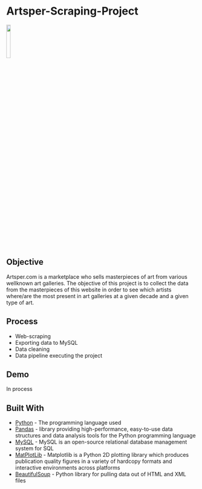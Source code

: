 # Artsper-Scraping-Project

<img src="https://resize-elle.ladmedia.fr/r/625,,forcex/crop/625,804,center-middle,forcex,ffffff/img/var/plain_site/storage/images/deco/news-tendances2/sites-blogs/l-art-se-democratise-avec-artsper-com-3179926/69319333-1-fre-FR/L-art-se-democratise-avec-Artsper.com.jpg" width="15%" height="15%">


## Objective 
Artsper.com is a marketplace who sells masterpieces of art from various wellknown art galleries.
The objective of this project is to collect the data from the masterpieces of this website in order to see which artists where/are the most present in art galleries at a given decade and a given type of art.

## Process 
- Web-scraping
- Exporting data to MySQL
- Data cleaning
- Data pipeline executing the project 

## Demo 
In process

## Built With
* [Python](https://docs.python.org/3/) - The programming language used
* [Pandas](https://pandas.pydata.org/pandas-docs/stable/index.html) - library providing high-performance, easy-to-use data structures and data analysis tools for the Python programming language
* [MySQL](https://www.mysql.com/) -  MySQL is an open-source relational database management system for SQL
* [MatPlotLib](https://matplotlib.org/contents.html) - Matplotlib is a Python 2D plotting library which produces publication quality figures in a variety of hardcopy formats and interactive environments across platforms
* [BeautifulSoup](https://www.crummy.com/software/BeautifulSoup/bs4/doc/) - Python library for pulling data out of HTML and XML files
